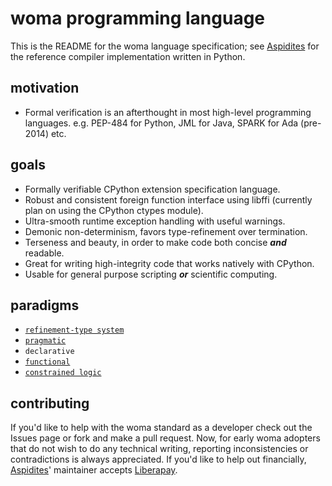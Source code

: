 # woma programming language
This is the README for the woma language specification; see [Aspidites](https://github.com/rjdbcm/Aspidites)
for the reference compiler implementation written in Python.

## motivation

- Formal verification is an afterthought in most high-level programming languages. e.g. PEP-484 for Python, JML for Java, SPARK for Ada (pre-2014) etc.

## goals

- Formally verifiable CPython extension specification language. 
- Robust and consistent foreign function interface using libffi (currently plan on using the CPython ctypes module).
- Ultra-smooth runtime exception handling with useful warnings.
- Demonic non-determinism, favors type-refinement over termination.
- Terseness and beauty, in order to make code both concise ___and___ readable.
- Great for writing high-integrity code that works natively with CPython.
- Usable for general purpose scripting ___or___ scientific computing.

## paradigms

- [`refinement-type system`](https://arxiv.org/pdf/2010.07763.pdf)
- [`pragmatic`](https://www.adaic.org/resources/add_content/standards/05rm/html/RM-2-8.html)
- `declarative`
- [`functional`](https://towardsdatascience.com/why-developers-are-falling-in-love-with-functional-programming-13514df4048e?gi=3361de79dc98)
- [`constrained logic`](https://www.cse.unsw.edu.au/~tw/brwhkr08.pdf)


## contributing

If you'd like to help with the woma standard as a developer check out the Issues page or fork and make a pull request.
Now, for early woma adopters that do not wish to do any technical writing, reporting inconsistencies or contradictions is always appreciated.
If you'd like to help out financially, [Aspidites](https://github.com/rjdbcm/Aspidites)' maintainer accepts [Liberapay](https://liberapay.com/rjdbcm/).
